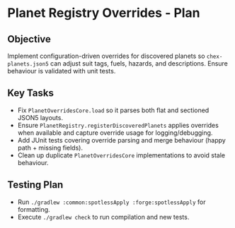 # Planet Registry Overrides - Plan

## Objective
Implement configuration-driven overrides for discovered planets so `chex-planets.json5` can adjust suit tags, fuels, hazards, and descriptions. Ensure behaviour is validated with unit tests.

## Key Tasks
- Fix `PlanetOverridesCore.load` so it parses both flat and sectioned JSON5 layouts.
- Ensure `PlanetRegistry.registerDiscoveredPlanets` applies overrides when available and capture override usage for logging/debugging.
- Add JUnit tests covering override parsing and merge behaviour (happy path + missing fields).
- Clean up duplicate `PlanetOverridesCore` implementations to avoid stale behaviour.

## Testing Plan
- Run `./gradlew :common:spotlessApply :forge:spotlessApply` for formatting.
- Execute `./gradlew check` to run compilation and new tests.
